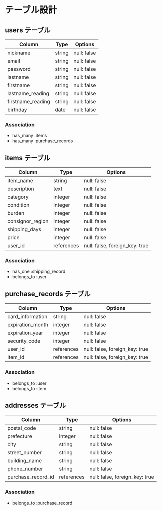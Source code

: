 # テーブル設計

## users テーブル

| Column           | Type    | Options      |
| -----------------|---------|--------------|
| nickname         | string  | null: false  |
| email            | string  | null: false  |
| password         | string  | null: false  |
| lastname         | string  | null: false  |
| firstname        | string  | null: false  |
| lastname_reading | string  | null: false  |
| firstname_reading| string  | null: false  |
| birthday         | date    | null: false  |

### Association

- has_many :items
- has_many :purchase_records


## items テーブル
| Column           | Type       | Options                        |
| ---------------- | ---------- | ------------------------------ |
| item_name        | string     | null: false                    |
| description      | text       | null: false                    |
| category         | integer    | null: false                    |
| condition        | integer    | null: false                    |
| burden           | integer    | null: false                    |
| consignor_region | integer    | null: false                    |
| shipping_days    | integer    | null: false                    |
| price            | integer    | null: false                    |
| user_id          | references | null: false, foreign_key: true |


### Association

- has_one :shipping_record
- belongs_to :user

## purchase_records テーブル

| Column             | Type       | Options                        |
| ------------------ | ---------- | ------------------------------ |
| card_information   | string     | null: false                    | 
| expiration_month   | integer    | null: false                    |
| expiration_year    | integer    | null: false                    |
| security_code      | integer    | null: false                    |
| user_id            | references | null: false, foreign_key: true |
| item_id            | references | null: false, foreign_key: true |

### Association

- belongs_to :user
- belongs_to :item

## addresses テーブル

| Column             | Type       | Options                        |
| ------------------ | ---------- | ------------------------------ |
| postal_code        | string     | null: false                    | 
| prefecture         | integer    | null: false                    |
| city               | string     | null: false                    |
| street_number      | string     | null: false                    | 
| building_name      | string     | null: false                    | 
| phone_number       | string     | null: false                    | 
| purchase_record_id | references | null: false, foreign_key: true | 

### Association

- belongs_to :purchase_record
